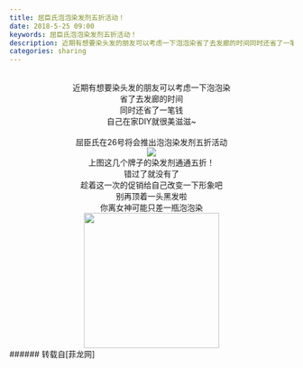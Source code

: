 ```yaml
---
title: 屈臣氏泡泡染发剂五折活动！
date: 2018-5-25 09:00
keywords: 屈臣氏泡泡染发剂五折活动！
description: 近期有想要染头发的朋友可以考虑一下泡泡染省了去发廊的时间同时还省了一笔钱自己在家DIY就很美滋滋~屈臣氏在26号将会推出泡泡染发剂五折活动上图这几个牌子的染发剂通通五折！错过了就没有了趁着这一次的促销给自己改变一下形象吧别再顶着一头黑发啦你离女神可能只差一瓶泡泡染
categories: sharing
---
```

<td class="t_f" id="postmessage_1360990">

<div align="center"><br/>
近期有想要染头发的朋友可以考虑一下泡泡染<br/>
省了去发廊的时间<br/>
同时还省了一笔钱<br/>
自己在家DIY就很美滋滋~<br/>
<br/>
屈臣氏在26号将会推出泡泡染发剂五折活动<br/>

<img aid="840450" data-cf-modified-6e94d8a47f5d2b6ebeebe0ad-="" file="data/attachment/forum/201805/25/005635xejsu7jcc8gue981.jpg.thumb.jpg" id="aimg_840450" inpost="1" onclick="" onmouseover="" src="http://www.flw.ph/data/attachment/forum/201805/25/005635xejsu7jcc8gue981.jpg" style="cursor:pointer" zoomfile="data/attachment/forum/201805/25/005635xejsu7jcc8gue981.jpg"/>


<br/>
上图这几个牌子的染发剂通通五折！<br/>
错过了就没有了<br/>
趁着这一次的促销给自己改变一下形象吧<br/>
别再顶着一头黑发啦<br/>
你离女神可能只差一瓶泡泡染<br/>
<img alt="" border="0" class="zoom" data-cf-modified-6e94d8a47f5d2b6ebeebe0ad-="" file="https://biaoqingba.cn/wp-content/uploads/2018/03/aee45bbee26c759.jpeg" height="240" id="aimg_Du62W" onclick="" onmouseover="" src="https://biaoqingba.cn/wp-content/uploads/2018/03/aee45bbee26c759.jpeg" width="240"/></div></td>
###### 转载自[菲龙网]